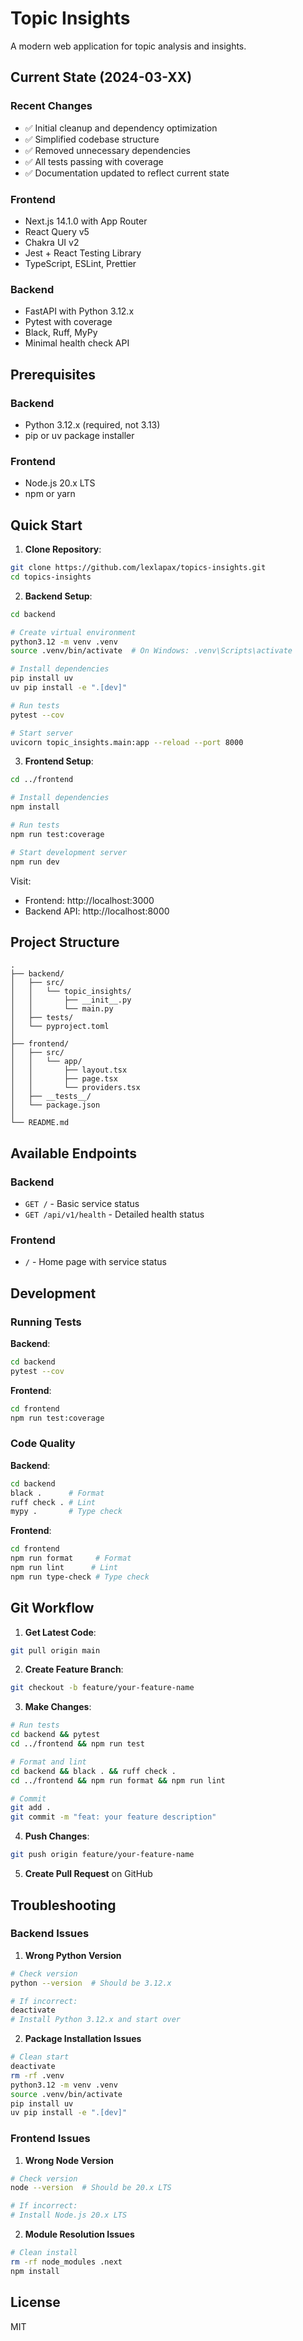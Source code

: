 # Topic Insights

A modern web application for topic analysis and insights.

## Current State (2024-03-XX)

### Recent Changes
- ✅ Initial cleanup and dependency optimization
- ✅ Simplified codebase structure
- ✅ Removed unnecessary dependencies
- ✅ All tests passing with coverage
- ✅ Documentation updated to reflect current state

### Frontend
- Next.js 14.1.0 with App Router
- React Query v5
- Chakra UI v2
- Jest + React Testing Library
- TypeScript, ESLint, Prettier

### Backend
- FastAPI with Python 3.12.x
- Pytest with coverage
- Black, Ruff, MyPy
- Minimal health check API

## Prerequisites

### Backend
- Python 3.12.x (required, not 3.13)
- pip or uv package installer

### Frontend
- Node.js 20.x LTS
- npm or yarn

## Quick Start

1. **Clone Repository**:
```bash
git clone https://github.com/lexlapax/topics-insights.git
cd topics-insights
```

2. **Backend Setup**:
```bash
cd backend

# Create virtual environment
python3.12 -m venv .venv
source .venv/bin/activate  # On Windows: .venv\Scripts\activate

# Install dependencies
pip install uv
uv pip install -e ".[dev]"

# Run tests
pytest --cov

# Start server
uvicorn topic_insights.main:app --reload --port 8000
```

3. **Frontend Setup**:
```bash
cd ../frontend

# Install dependencies
npm install

# Run tests
npm run test:coverage

# Start development server
npm run dev
```

Visit:
- Frontend: http://localhost:3000
- Backend API: http://localhost:8000

## Project Structure

```
.
├── backend/
│   ├── src/
│   │   └── topic_insights/
│   │       ├── __init__.py
│   │       └── main.py
│   ├── tests/
│   └── pyproject.toml
│
├── frontend/
│   ├── src/
│   │   └── app/
│   │       ├── layout.tsx
│   │       ├── page.tsx
│   │       └── providers.tsx
│   ├── __tests__/
│   └── package.json
│
└── README.md
```

## Available Endpoints

### Backend
- `GET /` - Basic service status
- `GET /api/v1/health` - Detailed health status

### Frontend
- `/` - Home page with service status

## Development

### Running Tests

**Backend**:
```bash
cd backend
pytest --cov
```

**Frontend**:
```bash
cd frontend
npm run test:coverage
```

### Code Quality

**Backend**:
```bash
cd backend
black .      # Format
ruff check . # Lint
mypy .       # Type check
```

**Frontend**:
```bash
cd frontend
npm run format     # Format
npm run lint      # Lint
npm run type-check # Type check
```

## Git Workflow

1. **Get Latest Code**:
```bash
git pull origin main
```

2. **Create Feature Branch**:
```bash
git checkout -b feature/your-feature-name
```

3. **Make Changes**:
```bash
# Run tests
cd backend && pytest
cd ../frontend && npm run test

# Format and lint
cd backend && black . && ruff check .
cd ../frontend && npm run format && npm run lint

# Commit
git add .
git commit -m "feat: your feature description"
```

4. **Push Changes**:
```bash
git push origin feature/your-feature-name
```

5. **Create Pull Request** on GitHub

## Troubleshooting

### Backend Issues

1. **Wrong Python Version**
```bash
# Check version
python --version  # Should be 3.12.x

# If incorrect:
deactivate
# Install Python 3.12.x and start over
```

2. **Package Installation Issues**
```bash
# Clean start
deactivate
rm -rf .venv
python3.12 -m venv .venv
source .venv/bin/activate
pip install uv
uv pip install -e ".[dev]"
```

### Frontend Issues

1. **Wrong Node Version**
```bash
# Check version
node --version  # Should be 20.x LTS

# If incorrect:
# Install Node.js 20.x LTS
```

2. **Module Resolution Issues**
```bash
# Clean install
rm -rf node_modules .next
npm install
```

## License

MIT 